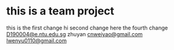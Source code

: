 # this is a team project

this is the first change
hi second change here
the fourth change
D190004@e.ntu.edu.sg    zhuyan
cnweiyao@gmail.com
lwenyu0110@gmail.com